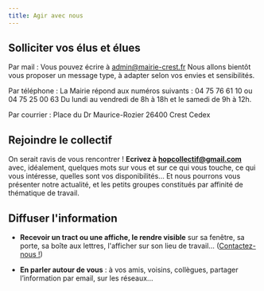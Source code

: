 ```yaml
---
title: Agir avec nous
---
```

## Solliciter vos élus et élues
Par mail :
Vous pouvez écrire à [admin@mairie-crest.fr](mailto:admin@mairie-crest.fr)
Nous allons bientôt vous proposer un message type, à adapter selon vos envies et sensibilités.

Par téléphone :
La Mairie répond aux numéros suivants : 04 75 76 61 10 ou 04 75 25 00 63
Du lundi au vendredi de 8h à 18h et le samedi de 9h à 12h.

Par courrier :
Place du Dr Maurice-Rozier
26400 Crest Cedex

## Rejoindre le collectif
On serait ravis de vous rencontrer ! 
**Ecrivez à [hopcollectif@gmail.com](mailto:hopcollectif@gmail.com)** avec, idéalement, quelques mots sur vous et sur ce qui vous touche, ce qui vous intéresse, quelles sont vos disponibilités...
Et nous pourrons vous présenter notre actualité, et les petits groupes constitués par affinité de thématique de travail.

## Diffuser l'information
- **Recevoir un tract ou une affiche, le rendre visible** sur sa fenêtre, sa porte, sa boîte aux lettres, l'afficher sur son lieu de travail… ([Contactez-nous !](mailto:hopcollectif@gmail.com))

- **En parler autour de vous** : à vos amis, voisins, collègues, partager l’information par email, sur les réseaux...